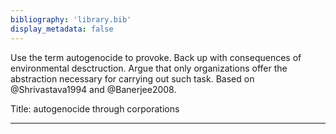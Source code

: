 ```yaml
---
bibliography: 'library.bib'
display_metadata: false
---
```


Use the term autogenocide to provoke. Back up with consequences of environmental desctruction. Argue that only organizations offer the abstraction necessary for carrying out such task. Based on @Shrivastava1994 and @Banerjee2008.

Title: autogenocide through corporations

---